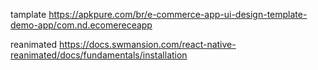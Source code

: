 tamplate
https://apkpure.com/br/e-commerce-app-ui-design-template-demo-app/com.nd.ecomereceapp

reanimated
https://docs.swmansion.com/react-native-reanimated/docs/fundamentals/installation
